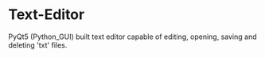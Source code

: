 # Text-Editor
PyQt5 (Python_GUI) built text editor capable of editing, opening, saving and deleting 'txt' files.
